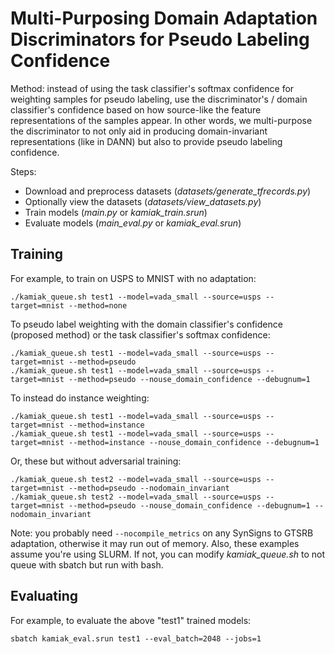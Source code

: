 # Multi-Purposing Domain Adaptation Discriminators for Pseudo Labeling Confidence

Method: instead of using the task classifier's softmax confidence for weighting samples for pseudo labeling, use the discriminator's / domain classifier's confidence based on how source-like the feature representations of the samples appear. In other words, we multi-purpose the discriminator to not only aid in producing domain-invariant representations (like in DANN) but also to provide pseudo labeling confidence.

Steps:

- Download and preprocess datasets (*datasets/generate_tfrecords.py*)
- Optionally view the datasets (*datasets/view_datasets.py*)
- Train models (*main.py* or *kamiak_train.srun*)
- Evaluate models (*main_eval.py* or *kamiak_eval.srun*)

## Training
For example, to train on USPS to MNIST with no adaptation:

    ./kamiak_queue.sh test1 --model=vada_small --source=usps --target=mnist --method=none

To pseudo label weighting with the domain classifier's confidence (proposed method) or the task classifier's softmax confidence:

    ./kamiak_queue.sh test1 --model=vada_small --source=usps --target=mnist --method=pseudo
    ./kamiak_queue.sh test1 --model=vada_small --source=usps --target=mnist --method=pseudo --nouse_domain_confidence --debugnum=1

To instead do instance weighting:

    ./kamiak_queue.sh test1 --model=vada_small --source=usps --target=mnist --method=instance
    ./kamiak_queue.sh test1 --model=vada_small --source=usps --target=mnist --method=instance --nouse_domain_confidence --debugnum=1

Or, these but without adversarial training:

    ./kamiak_queue.sh test2 --model=vada_small --source=usps --target=mnist --method=pseudo --nodomain_invariant
    ./kamiak_queue.sh test2 --model=vada_small --source=usps --target=mnist --method=pseudo --nouse_domain_confidence --debugnum=1 --nodomain_invariant

Note: you probably need `--nocompile_metrics` on any SynSigns to GTSRB adaptation, otherwise it may run out of memory. Also, these examples assume you're using SLURM. If not, you can modify *kamiak_queue.sh* to not queue with sbatch but run with bash.

## Evaluating
For example, to evaluate the above "test1" trained models:

    sbatch kamiak_eval.srun test1 --eval_batch=2048 --jobs=1
